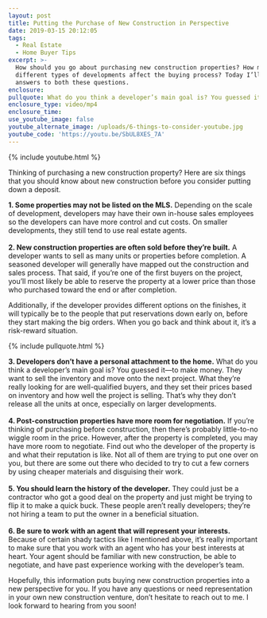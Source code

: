 ```yaml
---
layout: post
title: Putting the Purchase of New Construction in Perspective
date: 2019-03-15 20:12:05
tags:
  - Real Estate
  - Home Buyer Tips
excerpt: >-
  How should you go about purchasing new construction properties? How might
  different types of developments affect the buying process? Today I’ll provide
  answers to both these questions.
enclosure:
pullquote: What do you think a developer’s main goal is? You guessed it—to make money.
enclosure_type: video/mp4
enclosure_time:
use_youtube_image: false
youtube_alternate_image: /uploads/6-things-to-consider-youtube.jpg
youtube_code: 'https://youtu.be/SbUL8XES_7A'
---
```


{% include youtube.html %}

Thinking of purchasing a new construction property? Here are six things that you should know about new construction before you consider putting down a deposit.

**1. Some properties may not be listed on the MLS.** Depending on the scale of development, developers may have their own in-house sales employees so the developers can have more control and cut costs. On smaller developments, they still tend to use real estate agents.<br><br>**2. New construction properties are often sold before they’re built.** A developer wants to sell as many units or properties before completion. A seasoned developer will generally have mapped out the construction and sales process. That said, if you’re one of the first buyers on the project, you’ll most likely be able to reserve the property at a lower price than those who purchased toward the end or after completion.

Additionally, if the developer provides different options on the finishes, it will typically be to the people that put reservations down early on, before they start making the big orders. When you go back and think about it, it’s a risk-reward situation.

{% include pullquote.html %}

**3. Developers don’t have a personal attachment to the home.** What do you think a developer’s main goal is? You guessed it—to make money. They want to sell the inventory and move onto the next project. What they’re really looking for are well-qualified buyers, and they set their prices based on inventory and how well the project is selling. That’s why they don’t release all the units at once, especially on larger developments.<br><br>**4. Post-construction properties have more room for negotiation.** If you’re thinking of purchasing before construction, then there’s probably little-to-no wiggle room in the price. However, after the property is completed, you may have more room to negotiate. Find out who the developer of the property is and what their reputation is like. Not all of them are trying to put one over on you, but there are some out there who decided to try to cut a few corners by using cheaper materials and disguising their work.<br><br>**5. You should learn the history of the developer.** They could just be a contractor who got a good deal on the property and just might be trying to flip it to make a quick buck. These people aren’t really developers; they’re not hiring a team to put the owner in a beneficial situation.&nbsp;<br><br>**6. Be sure to work with an agent that will represent your interests.** Because of certain shady tactics like I mentioned above, it’s really important to make sure that you work with an agent who has your best interests at heart. Your agent should be familiar with new construction, be able to negotiate, and have past experience working with the developer’s team.

Hopefully, this information puts buying new construction properties into a new perspective for you. If you have any questions or need representation in your own new construction venture, don’t hesitate to reach out to me. I look forward to hearing from you soon!<br>&nbsp;